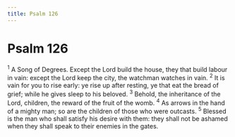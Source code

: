 ```yaml
---
title: Psalm 126
---
```

# Psalm 126

<sup>1</sup> A Song of Degrees. Except the Lord build the house, they that build labour in vain: except the Lord keep the city, the watchman watches in vain. <sup>2</sup> It is vain for you to rise early: ye rise up after resting, ye that eat the bread of grief; while he gives sleep to his beloved. <sup>3</sup> Behold, the inheritance of the Lord, children, the reward of the fruit of the womb. <sup>4</sup> As arrows in the hand of a mighty man; so are the children of those who were outcasts. <sup>5</sup> Blessed is the man who shall satisfy his desire with them: they shall not be ashamed when they shall speak to their enemies in the gates. 